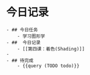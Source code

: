 # 今日记录
	- ## 今日任务
		- 学习图形学
	- ##  今日记录
		- [[第四课：着色(Shading)]]
	-
	- ## 待完成
		- {{query (TODO todo)}}
